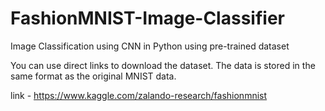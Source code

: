 # FashionMNIST-Image-Classifier
Image Classification using CNN in Python using pre-trained dataset

You can use direct links to download the dataset. The data is stored in the same format as the original MNIST data.

link - https://www.kaggle.com/zalando-research/fashionmnist


